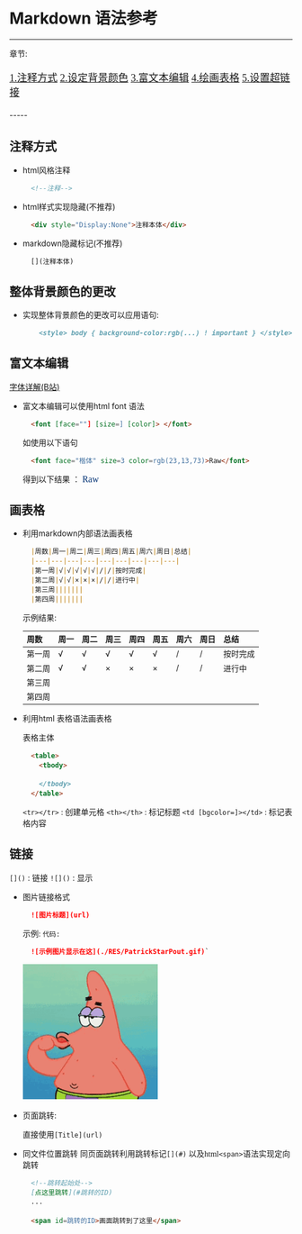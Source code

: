 # Markdown 语法参考

-----

章节:
<font face="Console" size=4>

  [1.注释方式](#Commentary)
  [2.设定背景颜色](#ResetBackGroundColor)
  [3.富文本编辑](#RichTextEdit)
  [4.绘画表格](#DrawTableView)
  [5.设置超链接](#Linkage)

</font>
-----

<span id=Commentary><!--语法点一 : 如何注释--></span>

## 注释方式 
  <!--我是注释-->
  <div style="Display:None">我也是注释</div>

  [](我是注释)

  - html风格注释
    ```markdown
      <!--注释-->
    ``` 
  - html样式实现隐藏(不推荐)
    ```html
      <div style="Display:None">注释本体</div>
    ``` 
  - markdown隐藏标记(不推荐)
    ```markdown
      [](注释本体)
    ```

<span id=ResetBackGroundColor><!--语法点二 : 修改背景颜色--></span>

## 整体背景颜色的更改

- 实现整体背景颜色的更改可以应用语句:
  
  ```markdown
      <style> body { background-color:rgb(...) ! important } </style> 
  ```

<span id=RichTextEdit><!--语法点三 : 富文本编辑--></span>

## 富文本编辑
[字体详解(B站)](https://www.bilibili.com/read/cv5975926/)

- 富文本编辑可以使用html font 语法
  ``` markdown
    <font [face=""] [size=] [color]> </font>
  ``` 
  如使用以下语句
  ``` markdown
    <font face="楷体" size=3 color=rgb(23,13,73)>Raw</font>
  ``` 
  得到以下结果 ：
    <font face="楷体" size=3 color=rgb(23,13,73)>Raw</font>

<span id=DrawTableView><!--语法点四 : 如何画表格--></span>

## 画表格
- 利用markdown内部语法画表格

  ```markdown
    |周数|周一|周二|周三|周四|周五|周六|周日|总结|
    |---|---|---|---|---|---|---|---|---|
    |第一周|√|√|√|√|√|/|/|按时完成|
    |第二周|√|√|×|×|×|/|/|进行中|
    |第三周|||||||
    |第四周|||||||
  ```
  示例结果:
  
  |周数|周一|周二|周三|周四|周五|周六|周日|总结|
  |---|---|---|---|---|---|---|---|---|
  |第一周|√|√|√|√|√|/|/|按时完成|
  |第二周|√|√|×|×|×|/|/|进行中|
  |第三周|||||||
  |第四周|||||||

- 利用html 表格语法画表格
  <font face="楷体">

    表格主体
    ```markdown
      <table>
        <tbody>

        </tbody>
      </table>
    ```
    `<tr></tr>` : 创建单元格
    `<th></th>` : 标记标题
    `<td [bgcolor=]></td>` : 标记表格内容

  </font>

<span id=Linkage><!--语法点五 : 设置超链接--></span>

## 链接
  `[]()`  : 链接
  `![]()` : 显示

- 图片链接格式
  <font face="楷体">

  ```markdown
    ![图片标题](url)  
  ```

  示例:
    `代码:`
    ```markdown 
      ![示例图片显示在这](./RES/PatrickStarPout.gif)`
    ```

    ![示例图片显示在这](./RES/PatrickStarPout.gif)

  </font>

- 页面跳转:
  <font face="楷体">

  直接使用`[Title](url)`

  </font>

- 同文件位置跳转
  <font face="楷体">
      同页面跳转利用跳转标记`[](#)` 以及html`<span>`语法实现定向跳转

  ```markdown
    <!--跳转起始处-->
    [点这里跳转](#跳转的ID)
    ...

    <span id=跳转的ID>画面跳转到了这里</span>
  ```

  </font>






